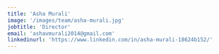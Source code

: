 ```yaml
---
title: 'Asha Murali'
image: '/images/team/asha-murali.jpg'
jobtitle: 'Director'
email: 'ashavmurali2014@gmail.com'
linkedinurl: 'https://www.linkedin.com/in/asha-murali-18624b152/'
---
```

